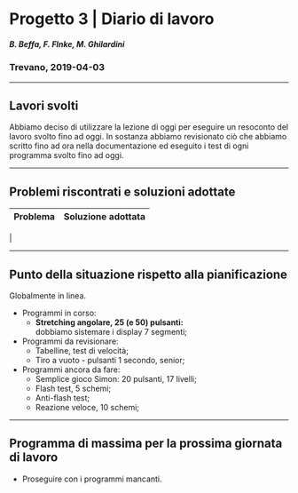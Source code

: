 # Progetto 3 | Diario di lavoro
##### B. Beffa, F. FInke, M. Ghilardini
### Trevano, 2019-04-03
---
## Lavori svolti
Abbiamo deciso di utilizzare la lezione di oggi per eseguire un resoconto del lavoro svolto fino ad oggi. In
sostanza abbiamo revisionato ciò che abbiamo scritto fino ad ora nella documentazione ed eseguito i
test di ogni programma svolto fino ad oggi.

---

## Problemi riscontrati e soluzioni adottate 
| Problema              | Soluzione adottata    | 
|-----------------------|-----------------------|
|

---

##  Punto della situazione rispetto alla pianificazione

Globalmente in linea.

- Programmi in corso:
    - <b>Stretching angolare, 25 (e 50) pulsanti: </b><br>dobbiamo sistemare i display 7 segmenti;
- Programmi da revisionare:
    - Tabelline, test di velocità;
    - Tiro a vuoto - pulsanti 1 secondo, senior;
- Programmi ancora da fare:
    - Semplice gioco Simon: 20 pulsanti, 17 livelli;
    - Flash test, 5 schemi;
    - Anti-flash test;
    - Reazione veloce, 10 schemi;

---

## Programma di massima per la prossima giornata di lavoro
- Proseguire con i programmi mancanti.